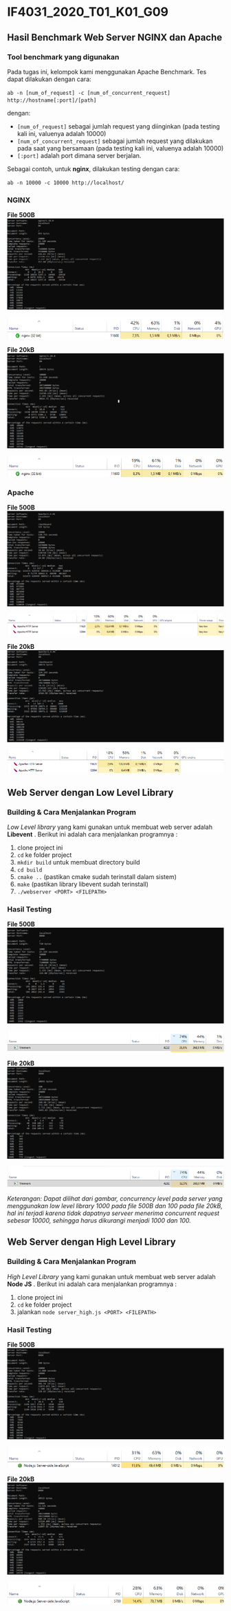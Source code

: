 # IF4031_2020_T01_K01_G09

## Hasil Benchmark Web Server NGINX dan Apache 
### Tool benchmark yang digunakan
Pada tugas ini, kelompok kami menggunakan Apache Benchmark. Tes dapat dilakukan dengan cara: 

`
ab -n [num_of_request] -c [num_of_concurrent_request] http://hostname[:port]/[path]
`

dengan:
- `[num_of_request]` sebagai jumlah request yang diinginkan (pada testing kali ini, valuenya adalah 10000)
- `[num_of_concurrent_request]` sebagai jumlah request yang dilakukan pada saat yang bersamaan (pada testing kali ini, valuenya adalah 10000)
- `[:port]` adalah port dimana server berjalan.

Sebagai contoh, untuk **nginx**, dilakukan testing dengan cara:

`
ab -n 10000 -c 10000 http://localhost/
`

### NGINX
**File 500B**
![nginx_500B_benchmark](images/nginx_500B_benchmark.png)

![nginx_500B_benchmark](images/nginx_500B_memory.png)

**File 20kB**
![nginx_20kB_benchmark](images/nginx_20kB_benchmark.png)

![nginx_20kB_benchmark](images/nginx_20kB_memory.png)

### Apache

**File 500B**
![apache_500B_benchmark](images/apache_500B_benchmark.png)

![apache_500B_benchmark](images/apache_500B_memory.png)

**File 20kB**
![apache_20kB_benchmark](images/apache_20kB_benchmark.png)

![apache_20kB_benchmark](images/apache_20kB_memory.png)

## Web Server dengan Low Level Library

### Building & Cara Menjalankan Program

*Low Level library* yang kami gunakan untuk membuat web server adalah **Libevent** . Berikut ini adalah cara menjalankan programnya :
1. clone project ini
2. `cd` ke folder project
3. `mkdir build` untuk membuat directory build
4. `cd build`
5. `cmake ..` (pastikan cmake sudah terinstall dalam sistem)
6. `make` (pastikan library libevent sudah terinstall)
7. `./webserver <PORT> <FILEPATH>`

### Hasil Testing

**File 500B**
![low_level_500B_benchmark](images/low_level_500B_benchmark.png)

![low_level_500B_benchmark](images/low_level_500B_memory.png)

**File 20kB**
![low_level_20kB_benchmark](images/low_level_20kB_benchmark.png)

![low_level_20kB_benchmark](images/low_level_20kB_memory.png)

*Keterangan: Dapat dilihat dari gambar, concurrency level pada server yang menggunakan low level library 1000 pada file 500B dan 100 pada file 20kB, hal ini terjadi karena tidak dapatnya serveer menerima concurrent request sebesar 10000, sehingga harus dikurangi menjadi 1000 dan 100.*

## Web Server dengan High Level Library

### Building & Cara Menjalankan Program

*High Level Library* yang kami gunakan untuk membuat web server adalah **Node JS** . Berikut ini adalah cara menjalankan programnya : 
1. clone project ini
2. `cd` ke folder project
3. jalankan `node server_high.js <PORT> <FILEPATH>`

### Hasil Testing

**File 500B**
![high_level_500B_benchmark](images/high_level_500B_benchmark.png)

![high_level_500B_benchmark](images/high_level_500B_memory.png)

**File 20kB**
![high_level_20kB_benchmark](images/high_level_20kB_benchmark.png)

![high_level_20kB_benchmark](images/high_level_20kB_memory.png)

